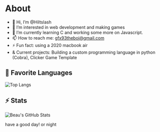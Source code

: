 # About
- 👋 Hi, I’m @Hiltslash
- 👀 I’m interested in web development and making games
- 🌱 I’m currently learning C and working some more on Javascript.
- 📫 How to reach me: gfx93theboi@gmail.com
- ⚡ Fun fact: using a 2020 macbook air
- & Current projects: Building a custom programming language in python (Cobra), Clicker Game Template

## 💬 Favorite Languages
![Top Langs](https://github-readme-stats.vercel.app/api/top-langs/?username=hiltslash&layout=compact&theme=holi&hide=css)

## ⚡ Stats
![Beau's GitHub Stats](https://github-readme-stats.vercel.app/api?username=hiltslash&show_icons=true&theme=holi&hide_title=true)

have a good day!
or night
